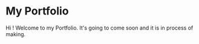 # My Portfolio 

Hi ! Welcome to my Portfolio. It's going to come soon and it is in process of making.